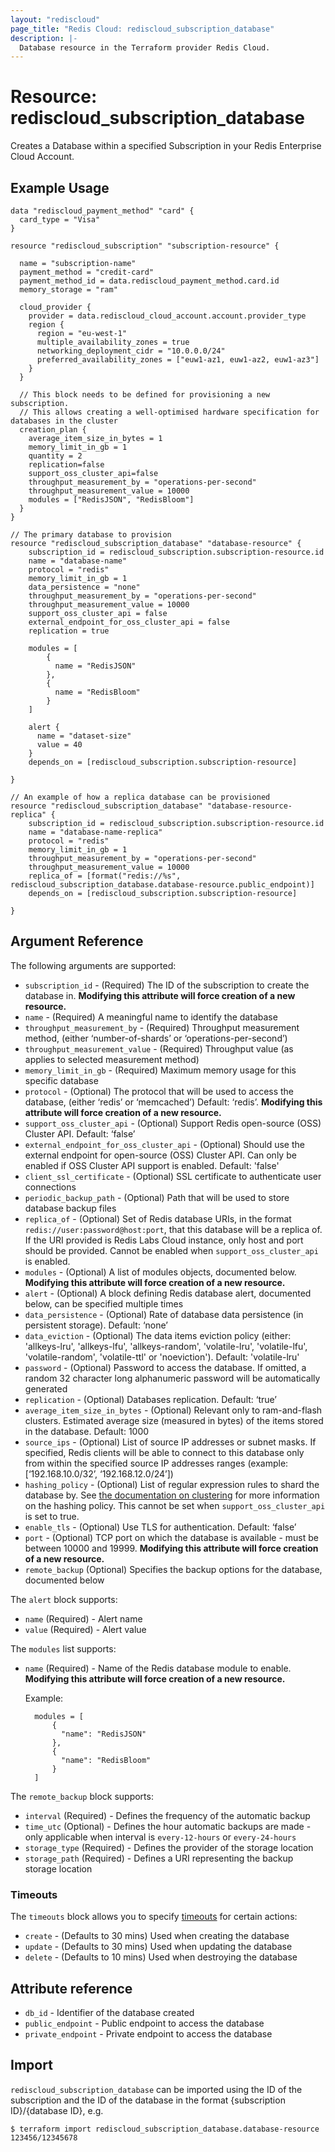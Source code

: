 ```yaml
---
layout: "rediscloud"
page_title: "Redis Cloud: rediscloud_subscription_database"
description: |-
  Database resource in the Terraform provider Redis Cloud.
---
```


# Resource: rediscloud_subscription_database

Creates a Database within a specified Subscription in your Redis Enterprise Cloud Account.

## Example Usage

```hcl
data "rediscloud_payment_method" "card" {
  card_type = "Visa"
}

resource "rediscloud_subscription" "subscription-resource" {

  name = "subscription-name"
  payment_method = "credit-card"
  payment_method_id = data.rediscloud_payment_method.card.id
  memory_storage = "ram"

  cloud_provider {
    provider = data.rediscloud_cloud_account.account.provider_type
    region {
      region = "eu-west-1"
      multiple_availability_zones = true
      networking_deployment_cidr = "10.0.0.0/24"
      preferred_availability_zones = ["euw1-az1, euw1-az2, euw1-az3"]
    }
  }

  // This block needs to be defined for provisioning a new subscription.
  // This allows creating a well-optimised hardware specification for databases in the cluster
  creation_plan {
    average_item_size_in_bytes = 1
    memory_limit_in_gb = 1
    quantity = 2
    replication=false
    support_oss_cluster_api=false
    throughput_measurement_by = "operations-per-second"
    throughput_measurement_value = 10000
    modules = ["RedisJSON", "RedisBloom"]
  }
}

// The primary database to provision
resource "rediscloud_subscription_database" "database-resource" {
    subscription_id = rediscloud_subscription.subscription-resource.id
    name = "database-name"
    protocol = "redis"
    memory_limit_in_gb = 1
    data_persistence = "none"
    throughput_measurement_by = "operations-per-second"
    throughput_measurement_value = 10000
    support_oss_cluster_api = false 
    external_endpoint_for_oss_cluster_api = false
    replication = true
   
    modules = [
        {
          name = "RedisJSON"
        },
        {
          name = "RedisBloom"
        }
    ]
    
    alert {
      name = "dataset-size"
      value = 40
    }
    depends_on = [rediscloud_subscription.subscription-resource]

}

// An example of how a replica database can be provisioned
resource "rediscloud_subscription_database" "database-resource-replica" {
    subscription_id = rediscloud_subscription.subscription-resource.id
    name = "database-name-replica"
    protocol = "redis"
    memory_limit_in_gb = 1
    throughput_measurement_by = "operations-per-second"
    throughput_measurement_value = 10000
    replica_of = [format("redis://%s", rediscloud_subscription_database.database-resource.public_endpoint)]
    depends_on = [rediscloud_subscription.subscription-resource]

} 
```

## Argument Reference

The following arguments are supported:

* `subscription_id` - (Required) The ID of the subscription to create the database in. **Modifying this attribute will force creation of a new resource.**
* `name` - (Required) A meaningful name to identify the database
* `throughput_measurement_by` - (Required) Throughput measurement method, (either ‘number-of-shards’ or ‘operations-per-second’)
* `throughput_measurement_value` - (Required) Throughput value (as applies to selected measurement method)
* `memory_limit_in_gb` - (Required) Maximum memory usage for this specific database
* `protocol` - (Optional) The protocol that will be used to access the database, (either ‘redis’ or ‘memcached’) Default: ‘redis’. **Modifying this attribute will force creation of a new resource.**
* `support_oss_cluster_api` - (Optional) Support Redis open-source (OSS) Cluster API. Default: ‘false’
* `external_endpoint_for_oss_cluster_api` - (Optional) Should use the external endpoint for open-source (OSS) Cluster API.
  Can only be enabled if OSS Cluster API support is enabled. Default: 'false'
* `client_ssl_certificate` - (Optional) SSL certificate to authenticate user connections
* `periodic_backup_path` - (Optional) Path that will be used to store database backup files
* `replica_of` - (Optional) Set of Redis database URIs, in the format `redis://user:password@host:port`, that this
  database will be a replica of. If the URI provided is Redis Labs Cloud instance, only host and port should be provided.
  Cannot be enabled when `support_oss_cluster_api` is enabled.
* `modules` - (Optional) A list of modules objects, documented below. **Modifying this attribute will force creation of a new resource.**
* `alert` - (Optional) A block defining Redis database alert, documented below, can be specified multiple times
* `data_persistence` - (Optional) Rate of database data persistence (in persistent storage). Default: ‘none’
* `data_eviction` - (Optional) The data items eviction policy (either: 'allkeys-lru', 'allkeys-lfu', 'allkeys-random', 'volatile-lru', 'volatile-lfu', 'volatile-random', 'volatile-ttl' or 'noeviction'). Default: 'volatile-lru'
* `password` - (Optional) Password to access the database. If omitted, a random 32 character long alphanumeric password will be automatically generated
* `replication` - (Optional) Databases replication. Default: ‘true’
* `average_item_size_in_bytes` - (Optional) Relevant only to ram-and-flash clusters. Estimated average size (measured in bytes)
  of the items stored in the database. Default: 1000
* `source_ips` - (Optional) List of source IP addresses or subnet masks. If specified, Redis clients will be able to connect to this database only from within the specified source IP addresses ranges (example: [‘192.168.10.0/32’, ‘192.168.12.0/24’])
* `hashing_policy` - (Optional) List of regular expression rules to shard the database by. See
  [the documentation on clustering](https://docs.redislabs.com/latest/rc/concepts/clustering/) for more information on the
  hashing policy. This cannot be set when `support_oss_cluster_api` is set to true.
* `enable_tls` - (Optional) Use TLS for authentication. Default: ‘false’
* `port` - (Optional) TCP port on which the database is available - must be between 10000 and 19999. **Modifying this attribute will force creation of a new resource.**
* `remote_backup` (Optional) Specifies the backup options for the database, documented below

The `alert` block supports:

* `name` (Required) - Alert name
* `value` (Required) - Alert value

The `modules` list supports:

* `name` (Required) - Name of the Redis database module to enable. **Modifying this attribute will force creation of a new resource.**

  Example:
  
  ```hcl
    modules = [
        {
          "name": "RedisJSON"
        },
        {
          "name": "RedisBloom"
        }
    ]
  ```

The `remote_backup` block supports:

* `interval` (Required) - Defines the frequency of the automatic backup
* `time_utc` (Optional) - Defines the hour automatic backups are made - only applicable when interval is `every-12-hours` or `every-24-hours`
* `storage_type` (Required) - Defines the provider of the storage location
* `storage_path` (Required) - Defines a URI representing the backup storage location

### Timeouts

The `timeouts` block allows you to specify [timeouts](https://www.terraform.io/language/resources/syntax#operation-timeouts) for certain actions:

* `create` - (Defaults to 30 mins) Used when creating the database
* `update` - (Defaults to 30 mins) Used when updating the database
* `delete` - (Defaults to 10 mins) Used when destroying the database

## Attribute reference

* `db_id` - Identifier of the database created
* `public_endpoint` - Public endpoint to access the database
* `private_endpoint` - Private endpoint to access the database

## Import
`rediscloud_subscription_database` can be imported using the ID of the subscription and the ID of the database in the format {subscription ID}/{database ID}, e.g.

```
$ terraform import rediscloud_subscription_database.database-resource 123456/12345678
```

